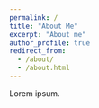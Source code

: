 ```yaml
---
permalink: /
title: "About Me"
excerpt: "About me"
author_profile: true
redirect_from: 
  - /about/
  - /about.html
---
```


Lorem ipsum.
